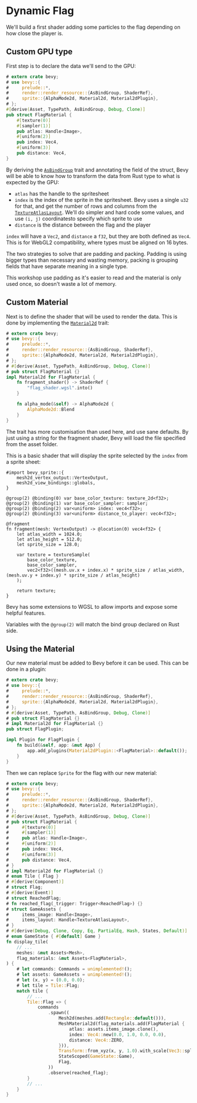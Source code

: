 # Dynamic Flag

We'll build a first shader adding some particles to the flag depending on how close the player is.

## Custom GPU type

First step is to declare the data we'll send to the GPU:

```rust
# extern crate bevy;
# use bevy::{
#     prelude::*,
#     render::render_resource::{AsBindGroup, ShaderRef},
#     sprite::{AlphaMode2d, Material2d, Material2dPlugin},
# };
#[derive(Asset, TypePath, AsBindGroup, Debug, Clone)]
pub struct FlagMaterial {
    #[texture(0)]
    #[sampler(1)]
    pub atlas: Handle<Image>,
    #[uniform(2)]
    pub index: Vec4,
    #[uniform(3)]
    pub distance: Vec4,
}
```

By deriving the [`AsBindGroup`](https://docs.rs/bevy/0.15.0-rc.2/bevy/render/render_resource/trait.AsBindGroup.html) trait and annotating the field of the struct, Bevy will be able to know how to transform the data from Rust type to what is expected by the GPU:
* `atlas` has the handle to the spritesheet
* `index` is the index of the sprite in the spritesheet. Bevy uses a single `u32` for that, and get the number of rows and columns from the [`TextureAtlasLayout`](https://docs.rs/bevy/0.15.0-rc.2/bevy/prelude/struct.TextureAtlasLayout.html). We'll do simpler and hard code some values, and use `(i, j)` coordinatesto specify which sprite to use
* `distance` is the distance between the flag and the player

<div class="warning">

`index` will have a `Vec2`, and `distance` a `f32`, but they are both defined as `Vec4`. This is for WebGL2 compatibility, where types must be aligned on 16 bytes.

The two strategies to solve that are padding and packing. Padding is using bigger types than necessary and wasting memory, packing is grouping fields that have separate meaning in a single type.

This workshop use padding as it's easier to read and the material is only used once, so doesn't waste a lot of memory.

</div>

## Custom Material

Next is to define the shader that will be used to render the data. This is done by implementing the [`Material2d`](https://docs.rs/bevy/0.15.0-rc.2/bevy/sprite/trait.Material2d.html) trait:

```rust
# extern crate bevy;
# use bevy::{
#     prelude::*,
#     render::render_resource::{AsBindGroup, ShaderRef},
#     sprite::{AlphaMode2d, Material2d, Material2dPlugin},
# };
# #[derive(Asset, TypePath, AsBindGroup, Debug, Clone)]
# pub struct FlagMaterial {}
impl Material2d for FlagMaterial {
    fn fragment_shader() -> ShaderRef {
        "flag_shader.wgsl".into()
    }

    fn alpha_mode(&self) -> AlphaMode2d {
        AlphaMode2d::Blend
    }
}
```

The trait has more customisation than used here, and use sane defaults. By just using a string for the fragment shader, Bevy will load the file specified from the asset folder.

This is a basic shader that will display the sprite selected by the `index` from a sprite sheet:

```wgsl
#import bevy_sprite::{
    mesh2d_vertex_output::VertexOutput,
    mesh2d_view_bindings::globals,
}

@group(2) @binding(0) var base_color_texture: texture_2d<f32>;
@group(2) @binding(1) var base_color_sampler: sampler;
@group(2) @binding(2) var<uniform> index: vec4<f32>;
@group(2) @binding(3) var<uniform> distance_to_player: vec4<f32>;

@fragment
fn fragment(mesh: VertexOutput) -> @location(0) vec4<f32> {
    let atlas_width = 1024.0;
    let atlas_height = 512.0;
    let sprite_size = 128.0;

    var texture = textureSample(
        base_color_texture,
        base_color_sampler,
        vec2<f32>((mesh.uv.x + index.x) * sprite_size / atlas_width, (mesh.uv.y + index.y) * sprite_size / atlas_height)
    );

    return texture;
}
```

Bevy has some extensions to WGSL to allow imports and expose some helpful features.

Variables with the `@group(2)` will match the bind group declared on Rust side.

## Using the Material

Our new material must be added to Bevy before it can be used. This can be done in a plugin:

```rust
# extern crate bevy;
# use bevy::{
#     prelude::*,
#     render::render_resource::{AsBindGroup, ShaderRef},
#     sprite::{AlphaMode2d, Material2d, Material2dPlugin},
# };
# #[derive(Asset, TypePath, AsBindGroup, Debug, Clone)]
# pub struct FlagMaterial {}
# impl Material2d for FlagMaterial {}
pub struct FlagPlugin;

impl Plugin for FlagPlugin {
    fn build(&self, app: &mut App) {
        app.add_plugins(Material2dPlugin::<FlagMaterial>::default());
    }
}
```

Then we can replace `Sprite` for the flag with our new material:

```rust
# extern crate bevy;
# use bevy::{
#     prelude::*,
#     render::render_resource::{AsBindGroup, ShaderRef},
#     sprite::{AlphaMode2d, Material2d, Material2dPlugin},
# };
# #[derive(Asset, TypePath, AsBindGroup, Debug, Clone)]
# pub struct FlagMaterial {
#     #[texture(0)]
#     #[sampler(1)]
#     pub atlas: Handle<Image>,
#     #[uniform(2)]
#     pub index: Vec4,
#     #[uniform(3)]
#     pub distance: Vec4,
# }
# impl Material2d for FlagMaterial {}
# enum Tile { Flag }
# #[derive(Component)]
# struct Flag;
# #[derive(Event)]
# struct ReachedFlag;
# fn reached_flag(_trigger: Trigger<ReachedFlag>) {}
# struct GameAssets {
#     items_image: Handle<Image>,
#     items_layout: Handle<TextureAtlasLayout>,
# }
# #[derive(Debug, Clone, Copy, Eq, PartialEq, Hash, States, Default)]
# enum GameState { #[default] Game }
fn display_tile(
    // ...
    meshes: &mut Assets<Mesh>,
    flag_materials: &mut Assets<FlagMaterial>,
) {
    # let commands: Commands = unimplemented!();
    # let assets: GameAssets = unimplemented!();
    # let (x, y) = (0.0, 0.0);
    # let tile = Tile::Flag;
    match tile {
        // ...
        Tile::Flag => {
            commands
                .spawn((
                    Mesh2d(meshes.add(Rectangle::default())),
                    MeshMaterial2d(flag_materials.add(FlagMaterial {
                        atlas: assets.items_image.clone(),
                        index: Vec4::new(0.0, 1.0, 0.0, 0.0),
                        distance: Vec4::ZERO,
                    })),
                    Transform::from_xyz(x, y, 1.0).with_scale(Vec3::splat(0.5) * 128.0),
                    StateScoped(GameState::Game),
                    Flag,
                ))
                .observe(reached_flag);
        }
        // ...
    }
}
```
